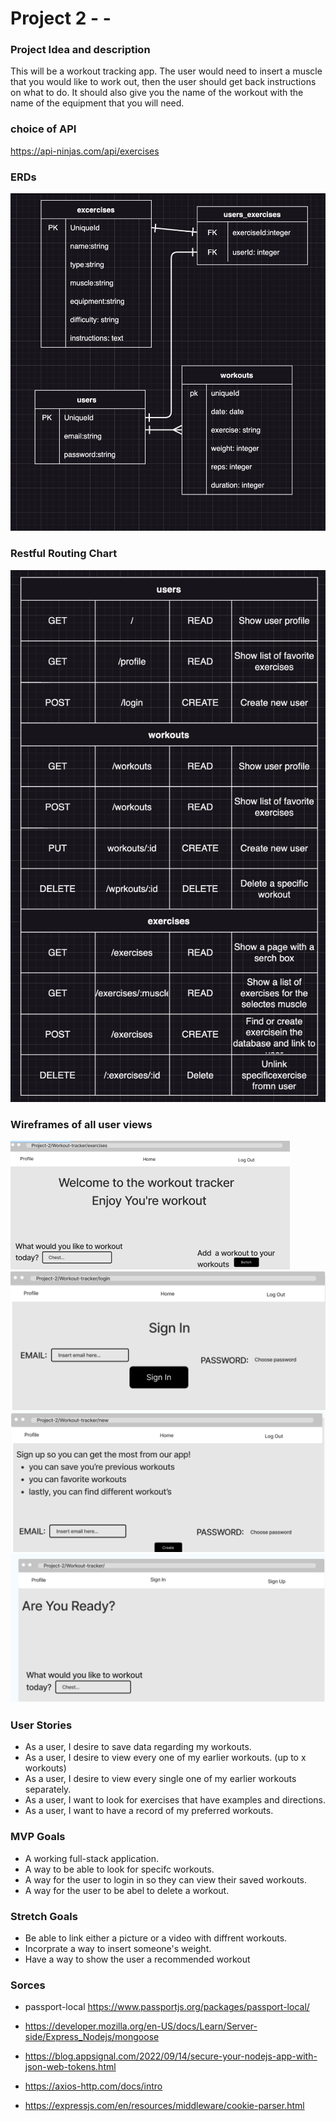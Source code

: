 # Project 2 - -

### Project Idea and description
This will be a workout tracking app. The user would need to insert a muscle that you would like to work out, then the user should get back instructions on what to do. It should also give you the name of the workout with the name of the equipment that you will need.

### choice of API

 https://api-ninjas.com/api/exercises

### ERDs

![ERD's](Pics.png/ERD'S.png)

### Restful Routing Chart

![Restful-routing-chart](/public/Pics.png/restfulChart.png)

### Wireframes of all user views

![wireframe-exercises](/public/Pics.png/exercises.png)
![wireframe-login](/public/Pics.png/login.png)
![wireframe-new](/public/Pics.png/new.png)
![wireframe-home](/public/Pics.png/Home.png)

### User Stories

* As a user, I desire to save data regarding my workouts.
* As a user, I desire to view every one of my earlier workouts. (up to x workouts)
* As a user, I desire to view every single one of my earlier workouts separately.
* As a user, I want to look for exercises that have examples and directions.
* As a user, I want to have a record of my preferred workouts.
 

### MVP Goals

* A working full-stack application.
* A way to be able to look for specifc workouts. 
* A way for the user to login in so they can view their saved workouts.
* A way for the user to be abel to delete a workout.

### Stretch Goals

* Be able to link either a picture or a video with diffrent workouts.
* Incorprate a way to insert someone's weight.
* Have a way to show the user a recommended workout 


### Sorces 
* passport-local
https://www.passportjs.org/packages/passport-local/

* https://developer.mozilla.org/en-US/docs/Learn/Server-side/Express_Nodejs/mongoose

* https://blog.appsignal.com/2022/09/14/secure-your-nodejs-app-with-json-web-tokens.html

* https://axios-http.com/docs/intro

* https://expressjs.com/en/resources/middleware/cookie-parser.html

